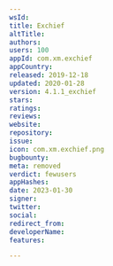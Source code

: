 ```yaml
---
wsId: 
title: Exchief
altTitle: 
authors: 
users: 100
appId: com.xm.exchief
appCountry: 
released: 2019-12-18
updated: 2020-01-28
version: 4.1.1_exchief
stars: 
ratings: 
reviews: 
website: 
repository: 
issue: 
icon: com.xm.exchief.png
bugbounty: 
meta: removed
verdict: fewusers
appHashes: 
date: 2023-01-30
signer: 
twitter: 
social: 
redirect_from: 
developerName: 
features: 

---
```


